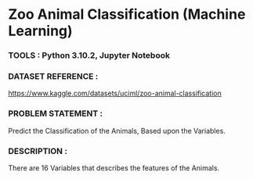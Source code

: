 # Zoo Animal Classification (Machine Learning)
### TOOLS : Python 3.10.2, Jupyter Notebook
### DATASET REFERENCE :
https://www.kaggle.com/datasets/uciml/zoo-animal-classification

### PROBLEM STATEMENT :
Predict the Classification of the Animals, Based upon the Variables.
### DESCRIPTION : 
There are 16 Variables that describes the features of the Animals.


